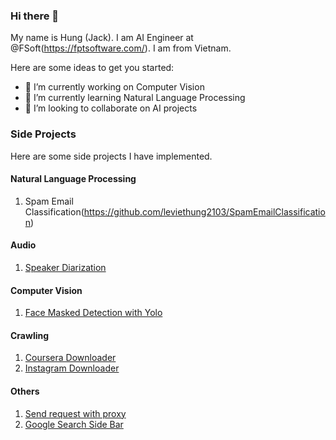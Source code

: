 ### Hi there 👋

My name is Hung (Jack). I am AI Engineer at @FSoft(https://fptsoftware.com/). I am from Vietnam.

Here are some ideas to get you started:

- 🔭 I’m currently working on Computer Vision
- 🌱 I’m currently learning Natural Language Processing
- 👯 I’m looking to collaborate on AI projects


### Side Projects
Here are some side projects I have implemented.

#### Natural Language Processing
1. Spam Email Classification(https://github.com/leviethung2103/SpamEmailClassification)


#### Audio
1. [Speaker Diarization](https://github.com/leviethung2103/whisper_speaker_diarization)


#### Computer Vision
1. [Face Masked Detection with Yolo](https://github.com/leviethung2103/Face_Mask_Detection_With_YOLO)

#### Crawling
1. [Coursera Downloader](https://github.com/leviethung2103/coursera-downloader)
2. [Instagram Downloader](https://github.com/leviethung2103/Youtube_Facebook_Instagram_Email)

#### Others
1. [Send request with proxy](https://github.com/leviethung2103/Proxy)
2. [Google Search Side Bar](https://github.com/leviethung2103/GoogleSearchSideBar_GE)

